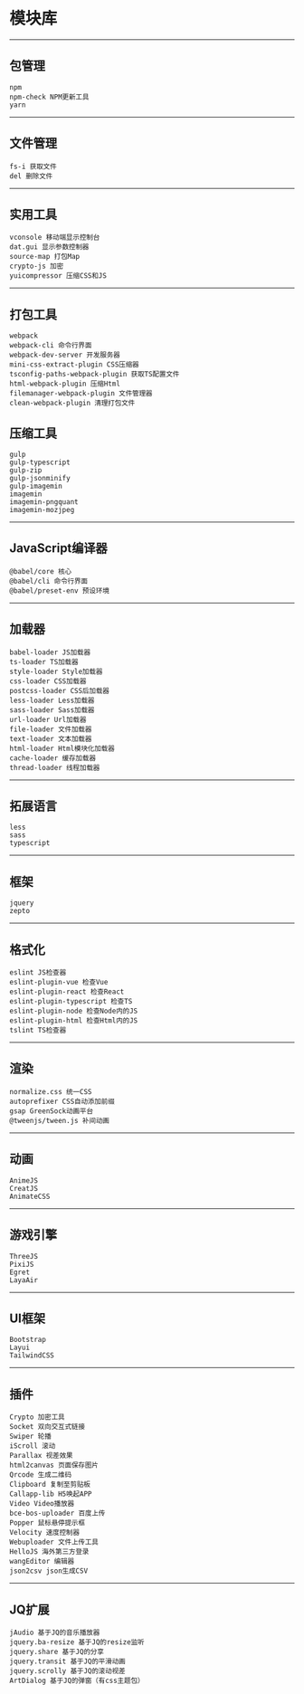 # 模块库

---
## 包管理
```
npm
npm-check NPM更新工具
yarn
```

---
## 文件管理
```
fs-i 获取文件
del 删除文件
```

---
## 实用工具
```
vconsole 移动端显示控制台
dat.gui 显示参数控制器
source-map 打包Map
crypto-js 加密
yuicompressor 压缩CSS和JS
```

---
## 打包工具
```
webpack
webpack-cli 命令行界面
webpack-dev-server 开发服务器
mini-css-extract-plugin CSS压缩器
tsconfig-paths-webpack-plugin 获取TS配置文件
html-webpack-plugin 压缩Html
filemanager-webpack-plugin 文件管理器
clean-webpack-plugin 清理打包文件
```

## 压缩工具
```
gulp
gulp-typescript
gulp-zip
gulp-jsonminify
gulp-imagemin
imagemin
imagemin-pngquant
imagemin-mozjpeg
```

---
## JavaScript编译器
```
@babel/core 核心
@babel/cli 命令行界面
@babel/preset-env 预设环境
```

---
## 加载器
```
babel-loader JS加载器
ts-loader TS加载器
style-loader Style加载器
css-loader CSS加载器
postcss-loader CSS后加载器
less-loader Less加载器
sass-loader Sass加载器
url-loader Url加载器
file-loader 文件加载器
text-loader 文本加载器
html-loader Html模块化加载器
cache-loader 缓存加载器
thread-loader 线程加载器
```

---
## 拓展语言
```
less
sass
typescript
```

---
## 框架
```
jquery
zepto
```

---
## 格式化
```
eslint JS检查器
eslint-plugin-vue 检查Vue
eslint-plugin-react 检查React
eslint-plugin-typescript 检查TS
eslint-plugin-node 检查Node内的JS
eslint-plugin-html 检查Html内的JS
tslint TS检查器
```

---
## 渲染
```
normalize.css 统一CSS
autoprefixer CSS自动添加前缀
gsap GreenSock动画平台
@tweenjs/tween.js 补间动画
```

---
## 动画
```
AnimeJS
CreatJS
AnimateCSS
```

---
## 游戏引擎
```
ThreeJS
PixiJS
Egret
LayaAir
```

---
## UI框架
```
Bootstrap
Layui
TailwindCSS
```

---
## 插件
```
Crypto 加密工具
Socket 双向交互式链接
Swiper 轮播
iScroll 滚动
Parallax 视差效果
html2canvas 页面保存图片
Qrcode 生成二维码
Clipboard 复制至剪贴板
Callapp-lib H5唤起APP
Video Video播放器
bce-bos-uploader 百度上传
Popper 鼠标悬停提示框
Velocity 速度控制器
Webuploader 文件上传工具
HelloJS 海外第三方登录
wangEditor 编辑器
json2csv json生成CSV
```

---
## JQ扩展
```
jAudio 基于JQ的音乐播放器
jquery.ba-resize 基于JQ的resize监听
jquery.share 基于JQ的分享
jquery.transit 基于JQ的平滑动画
jquery.scrolly 基于JQ的滚动视差
ArtDialog 基于JQ的弹窗（有css主题包）
```
